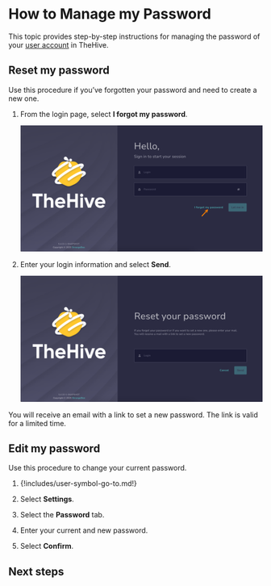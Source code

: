 # How to Manage my Password

This topic provides step-by-step instructions for managing the password of your [user account](about-user-accounts.md) in TheHive.

## Reset my password

Use this procedure if you’ve forgotten your password and need to create a new one.

1. From the login page, select **I forgot my password**.

    ![Forgot password](/thehive/images/user-guides/forgot-password.png)

2. Enter your login information and select **Send**.

    ![Reset password](/thehive/images/user-guides/reset-password.png)

You will receive an email with a link to set a new password. The link is valid for a limited time.

## Edit my password

Use this procedure to change your current password.

1. {!includes/user-symbol-go-to.md!}

2. Select **Settings**.

3. Select the **Password** tab.

4. Enter your current and new password.

5. Select **Confirm**.

<h2>Next steps</h2>
